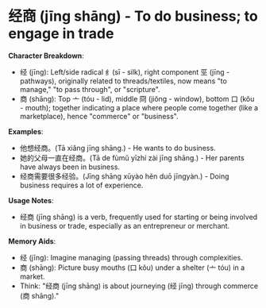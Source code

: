 # **经商 (jīng shāng) - To do business; to engage in trade**

**Character Breakdown**:  
- 经 (jīng): Left/side radical 纟(sī - silk), right component 巠 (jīng - pathways), originally related to threads/textiles, now means "to manage," "to pass through", or "scripture".  
- 商 (shāng): Top 亠 (tóu - lid), middle 冏 (jiǒng - window), bottom 口 (kǒu - mouth); together indicating a place where people come together (like a marketplace), hence "commerce" or "business".

**Examples**:  
- 他想经商。(Tā xiǎng jīng shāng.) - He wants to do business.  
- 她的父母一直在经商。(Tā de fùmǔ yīzhí zài jīng shāng.) - Her parents have always been in business.  
- 经商需要很多经验。(Jīng shāng xūyào hěn duō jīngyàn.) - Doing business requires a lot of experience.

**Usage Notes**:  
- 经商 (jīng shāng) is a verb, frequently used for starting or being involved in business or trade, especially as an entrepreneur or merchant.

**Memory Aids**:  
- 经 (jīng): Imagine managing (passing threads) through complexities.  
- 商 (shāng): Picture busy mouths (口 kǒu) under a shelter (亠 tóu) in a market.  
- Think: "经商 (jīng shāng) is about journeying (经 jīng) through commerce (商 shāng)."